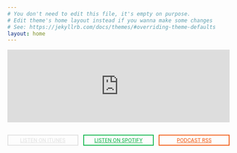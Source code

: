 ```yaml
---
# You don't need to edit this file, it's empty on purpose.
# Edit theme's home layout instead if you wanna make some changes
# See: https://jekyllrb.com/docs/themes/#overriding-theme-defaults
layout: home
---
```


<iframe width="100%" height="165" scrolling="no" frameborder="no" allow="autoplay" src="https://w.soundcloud.com/player/?url=https%3A//api.soundcloud.com/users/167903027&color=%23d8ec44&auto_play=false&hide_related=false&show_comments=true&show_user=true&show_reposts=false&show_teaser=true"></iframe>

<div class="btn__container">
  <a class="btn itunes disabled" href="#">Listen on iTunes</a>
  <a class="btn spotify" href="https://open.spotify.com/show/5xzMcpzL8T5g7zGqNMoQcB?si=zEyr_F4oQs6El1av3kT8iA&fbclid=IwAR3i67W65XU4Fl8HpIduxKlhzVsPwT2XP3a6vbxKc2WYUUF-SCXfPzHRWIc">Listen on Spotify</a>
  <a class="btn rss" href="/feed/">Podcast RSS</a>
</div>

<style scoped>
.btn__container a,
.btn__container a:hover,
.btn__container a:visited {
  color: currentColor;
}

.btn__container {
  display: flex;
  width: 100%;
  margin: 2em 0;
}

.btn {
  box-shadow: 0 0 0 2px inset;
  padding: .5em;
  flex: 1;
  text-align: center;
  font-weight: 500;
  font-size: 0.8em;
  text-transform: uppercase;
}

.btn__container a.btn:hover {
  box-shadow: none;
  text-decoration: none;
  color: white;
}

.btn:nth-child(2) {
  margin: 0 1em;
}

a.itunes {
  color: #ef6754;
}

a.itunes:hover {
  background: #ef6754;
}

a.rss {
  color: #f26522;
}

a.rss:hover {
  background: #f26522;
}

a.spotify {
  color: #1db954;
}

a.spotify:hover {
  background: #1db954;
}

a.disabled,
a.disabled:hover {
  box-shadow: 0 0 0 2px inset;
  color: #999;
  opacity: .25;
  background: initial;
  cursor: not-allowed;
}

@media only screen and (max-width: 768px) {
  .btn__container {
    flex-flow: column;
  }

  .btn:nth-child(2) {
    margin: 1em 0;
  }
}
</style>